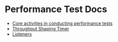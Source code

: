 # Performance Test Docs

* [Core activities in conducting performance tests](core-activities-in-conducting-performance-tests.md)
* [Throughput Shaping Timer](throughput-shaping-timer.md)
* [Listeners](listeners.md)

